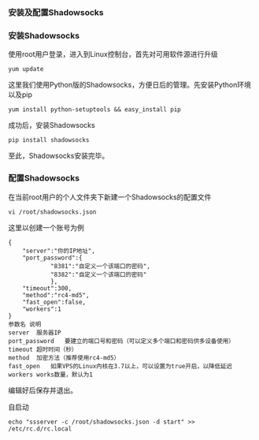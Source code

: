 ### 安装及配置Shadowsocks

### 安装Shadowsocks

使用root用户登录，进入到Linux控制台，首先对可用软件源进行升级

	yum update

这里我们使用Python版的Shadowsocks，方便日后的管理。先安装Python环境以及pip

	yum install python-setuptools && easy_install pip

成功后，安装Shadowsocks

	pip install shadowsocks

至此，Shadowsocks安装完毕。

### 配置Shadowsocks

在当前root用户的个人文件夹下新建一个Shadowsocks的配置文件

	vi /root/shadowsocks.json

这里以创建一个账号为例

	{
	    "server":"你的IP地址",
	    "port_password":{
	            "8381":"自定义一个该端口的密码",
	            "8382":"自定义一个该端口的密码"
	            },
	    "timeout":300,
	    "method":"rc4-md5",
	    "fast_open":false,
	    "workers":1
	}
	参数名	说明
	server	服务器IP
	port_password	要建立的端口号和密码（可以定义多个端口和密码供多设备使用）
	timeout	超时时间（秒）
	method	加密方法（推荐使用rc4-md5）
	fast_open	如果VPS的Linux内核在3.7以上，可以设置为true开启，以降低延迟
	workers	works数量，默认为1
编辑好后保存并退出。
 
自启动

	echo "ssserver -c /root/shadowsocks.json -d start" >> /etc/rc.d/rc.local